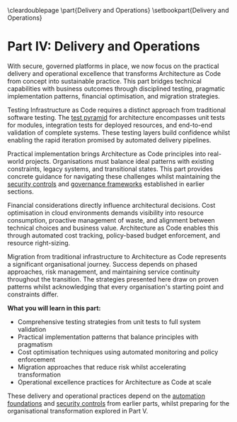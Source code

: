 \cleardoublepage
\part{Delivery and Operations}
\setbookpart{Delivery and Operations}

# Part IV: Delivery and Operations

With secure, governed platforms in place, we now focus on the practical delivery and operational excellence that transforms Architecture as Code from concept into sustainable practice. This part bridges technical capabilities with business outcomes through disciplined testing, pragmatic implementation patterns, financial optimisation, and migration strategies.

Testing Infrastructure as Code requires a distinct approach from traditional software testing. The [test pyramid](13_testing_strategies.md) for architecture encompasses unit tests for modules, integration tests for deployed resources, and end-to-end validation of complete systems. These testing layers build confidence whilst enabling the rapid iteration promised by automated delivery pipelines.

Practical implementation brings Architecture as Code principles into real-world projects. Organisations must balance ideal patterns with existing constraints, legacy systems, and transitional states. This part provides concrete guidance for navigating these challenges whilst maintaining the [security controls](09_security.md) and [governance frameworks](11_governance_as_code.md) established in earlier sections.

Financial considerations directly influence architectural decisions. Cost optimisation in cloud environments demands visibility into resource consumption, proactive management of waste, and alignment between technical choices and business value. Architecture as Code enables this through automated cost tracking, policy-based budget enforcement, and resource right-sizing.

Migration from traditional infrastructure to Architecture as Code represents a significant organisational journey. Success depends on phased approaches, risk management, and maintaining service continuity throughout the transition. The strategies presented here draw on proven patterns whilst acknowledging that every organisation's starting point and constraints differ.

**What you will learn in this part:**

- Comprehensive testing strategies from unit tests to full system validation
- Practical implementation patterns that balance principles with pragmatism
- Cost optimisation techniques using automated monitoring and policy enforcement
- Migration approaches that reduce risk whilst accelerating transformation
- Operational excellence practices for Architecture as Code at scale

These delivery and operational practices depend on the [automation foundations](05_automation_devops_cicd.md) and [security controls](09_security.md) from earlier parts, whilst preparing for the organisational transformation explored in Part V.
